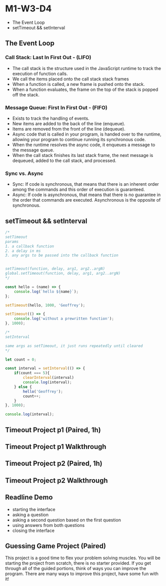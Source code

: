 # M1-W3-D4

- The Event Loop
- setTimeout && setInterval

## The Event Loop

### Call Stack: Last In First Out - (LIFO)

- The call stack is the structure used in the JavaScript runtime to track the execution of function calls.
- We call the items placed onto the call stack stack frames
- When a function is called, a new frame is pushed onto the stack.
- When a function evaluates, the frame on the top of the stack is popped off the stack.

### Message Queue: First In First Out - (FIFO)

- Exists to track the handling of events.
- New items are added to the back of the line (enqueue).
- Items are removed from the front of the line (dequeue).
- Async code that is called in your program, is handed over to the runtime, allowing your program to continue running its synchronous code.
- When the runtime resolves the async code, it enqueues a message to the message queue.
- When the call stack finishes its last stack frame, the next message is dequeued, added to the call stack, and processed.

### Sync vs. Async

- Sync: If code is synchronous, that means that there is an inherent order among the commands and this order of execution is guaranteed.
- Async: If code is asynchronous, that means that there is no guarantee in the order that commands are executed. Asynchronous is the opposite of synchronous.

## setTimeout && setInterval

```js
/* 
setTimeout
params
1. a callback function
2. a delay in ms
3. any args to be passed into the callback function


setTimeout(function, delay, arg1, arg2..argN)
global.setTimeout(function, delay, arg1, arg2..argN)
*/

const hello = (name) => {
    console.log(`hello ${name}`);
};

setTimeout(hello, 1000, 'Geoffrey');

setTimeout(() => {
    console.log('without a prewritten function');
}, 1000);

/*
setInterval

same args as setTimeout, it just runs repeatedly until cleared
*/

let count = 0;

const interval = setInterval(() => {
    if(count === 5){ 
        clearInterval(interval)
        console.log(interval);
    } else {
        hello('Geoffrey');
        count++;
    }
}, 1000);

console.log(interval);
```

## Timeout Project p1 (Paired, 1h)

## Timeout Project p1 Walkthrough

## Timeout Project p2 (Paired, 1h)

## Timeout Project p2 Walkthrough

## Readline Demo

- starting the interface
- asking a question
- asking a second question based on the first question
- using answers from both questions
- closing the interface

## Guessing Game Project (Paired)

This project is a good time to flex your problem solving muscles. You will be starting the project from scratch, there is no starter provided. If you get through all of the guided portions, think of ways you can improve the program. There are many ways to improve this project, have some fun with it! 